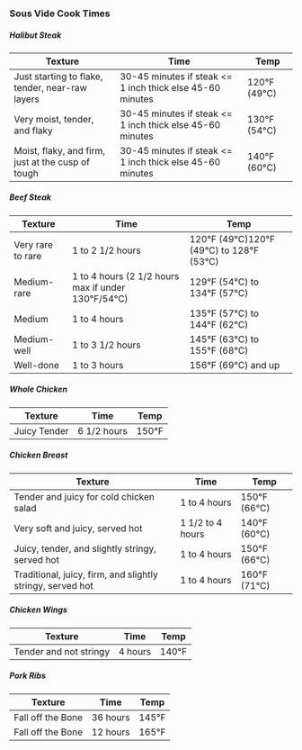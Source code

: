 ### Sous Vide Cook Times 

##### Halibut Steak 

| Texture                                           | Time                                                        | Temp         |
|---------------------------------------------------|-------------------------------------------------------------|--------------|
| Just starting to flake, tender, near-raw layers   | 30-45 minutes if steak <= 1 inch thick else 45-60 minutes   | 120°F (49°C) |
| Very moist, tender, and flaky                     | 30-45 minutes if steak <= 1 inch thick else 45-60 minutes   | 130°F (54°C) |
| Moist, flaky, and firm, just at the cusp of tough | 30-45 minutes if steak <= 1 inch thick else 45-60 minutes   | 140°F (60°C) |

##### Beef Steak

| Texture           | Time                                               | Temp                                     |
|-------------------|----------------------------------------------------|------------------------------------------|
| Very rare to rare | 1 to 2 1/2 hours                                   | 120°F (49°C)120°F (49°C) to 128°F (53°C) |
| Medium-rare       | 1 to 4 hours (2 1/2 hours max if under 130°F/54°C) | 129°F (54°C) to 134°F (57°C)             |
| Medium            | 1 to 4 hours                                       | 135°F (57°C) to 144°F (62°C)             |
| Medium-well       | 1 to 3 1/2 hours                                   | 145°F (63°C) to 155°F (68°C)             |
| Well-done         | 1 to 3 hours                                       | 156°F (69°C) and up                      |

##### Whole Chicken

| Texture           | Time            | Temp  |
|-------------------|-----------------|-------|
| Juicy Tender      |6 1/2 hours      | 150°F |

##### Chicken Breast

| Texture                                                    | Time             | Temp         |
|------------------------------------------------------------|------------------|--------------|
| Tender and juicy for cold chicken salad                    | 1 to 4 hours     | 150°F (66°C) |
| Very soft and juicy, served hot                            | 1 1/2 to 4 hours | 140°F (60°C) |
| Juicy, tender, and slightly stringy, served hot            | 1 to 4 hours     | 150°F (66°C) |
| Traditional, juicy, firm, and slightly stringy, served hot | 1 to 4 hours     | 160°F (71°C) |

##### Chicken Wings 
| Texture                 | Time    | Temp  |
|-------------------------|---------|-------|
| Tender and not stringy  | 4 hours | 140°F |

##### Pork Ribs 
| Texture            | Time     | Temp  |
|--------------------|----------|-------|
| Fall off the Bone  | 36 hours | 145°F |
| Fall off the Bone  | 12 hours | 165°F |
